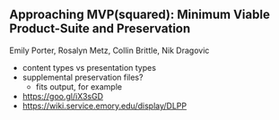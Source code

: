 Approaching MVP(squared): Minimum Viable Product-Suite and Preservation
-----
Emily Porter, Rosalyn Metz, Collin Brittle, Nik Dragovic

- content types vs presentation types
- supplemental preservation files?
  - fits output, for example
- https://goo.gl/iX3sGD
- https://wiki.service.emory.edu/display/DLPP
